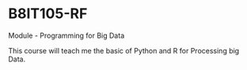 # B8IT105-RF
Module - Programming for Big Data

This course will teach me the basic of Python and R for Processing big Data.